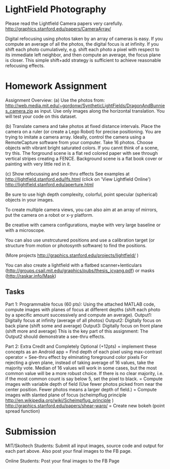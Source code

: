 LightField Photography
======================


Please read the Lightfield Camera papers very carefully.
http://graphics.stanford.edu/papers/CameraArray/


Digital refocusing using photos taken by an array of cameras is easy. If you compute an average of all the photos, the digital focus is at infinity. If you shift each photo cumulatively, e.g. shift each photo a pixel with respect to its immediate left neighbor, and then compute an average, the focus plane is closer. This simple shift+add strategy is sufficient to achieve reasonable refocusing effects.



Homework Assignment
===================
Assignment Overview:
(a) Use the photos from: http://web.media.mit.edu/~gordonw/SyntheticLightFields/DragonAndBunnies_camera.zip as input. Use only images along the horizontal translation. You will test your code on this dataset.

(b) Translate camera and take photos at fixed distance intervals. Place the camera on a ruler (or create a Lego Robot) for precise positioning. You are trying to imitate a camera array. Ideally, control the camera using a RemoteCapture software from your computer. Take 16 photos. Choose objects with vibrant bright saturated colors. If you cannt think of a scene, try this. The forground scene is a flat red colored paper with see through vertical stripes creating a FENCE. Background scene is a flat book cover or painting with very little red in it.

(c) Show refocussing and see-thru effects
See examples at http://lightfield.stanford.edu/lfs.html (click on 'View Lightfield Online')
http://lightfield.stanford.edu/aperture.html

Be sure to use high depth complexity, colorful, point specular (spherical) objects in your images.

To create multiple camera views, you can also aim at an array of mirrors, put the camera on a robot or x-y platform.

Be creative with camera configurations, maybe with very large baseline or with a microscope. 

You can also use unstrcutured positions and use a calibration target (or structure from motion or photosynth software) to find the positions.

(More projects http://graphics.stanford.edu/projects/lightfield/ )


You can also create a lightfield with a flatbed scanner+lenticulars (http://groups.csail.mit.edu/graphics/pubs/thesis_jcyang.pdf) or masks (http://raskar.info/Mask)


Tasks
-----

Part 1: Programmable focus (60 pts):
Using the attached MATLAB code, compute images with planes of focus at different depths (shift each photo by a specific amount successively and compute an average).
Output1: Digitally focus at infinity (average of all photos)
Output2: Digitally focus on back plane (shift some and average)
Output3: Digitally focus on front plane (shift more and average)
This is the key part of this assignment: The Output2 should demonstrate a see-thru effects.


Part 2: Extra Credit and Completely Optional (+12pts)
= implement these concepts as an Android app
= Find depth of each pixel using max-contrast operator
= See-thru effect by elminating foreground color pixels
For rejecting a given plane, instead of taking average of 16 values, take the majority vote.
Median of 16 values will work in some cases, but the most common value will be a more robust choice.
If there is no clear majority, i.e. if the most common count is say below 5, set the pixel to black.
= Compute images with variable depth of field (Use fewer photos picked from near the center position. Fewer photos means a larger depth of field.)
= Compute images with slanted plane of focus
(scheimpflug principle http://en.wikipedia.org/wiki/Scheimpflug_principle )
http://graphics.stanford.edu/papers/shear-warp/
= Create new bokeh (point spread function)


Submission
==========
MIT/Skoltech Students:
Submit all input images, source code and output for each part above. Also post your final images to the FB page.

Online Students:
Post your final images to the FB Page